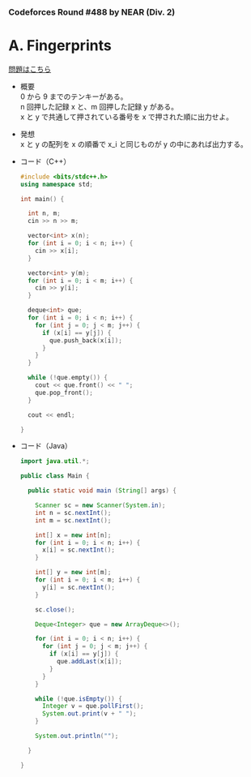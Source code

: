 ### Codeforces Round #488 by NEAR (Div. 2)

# A. Fingerprints

  [問題はこちら](https://codeforces.com/problemset/problem/994/A)
  
- 概要<br>
  0 から 9 までのテンキーがある。<br>
  n 回押した記録 x と、m 回押した記録 y がある。<br>
  x と y で共通して押されている番号を x で押された順に出力せよ。
  
  
- 発想<br>
  x と y の配列を x の順番で x_i と同じものが y の中にあれば出力する。
  
  
- コード（C++）

  ```cpp
  #include <bits/stdc++.h>
  using namespace std;

  int main() {

    int n, m;
    cin >> n >> m;

    vector<int> x(n);
    for (int i = 0; i < n; i++) {
      cin >> x[i];
    }

    vector<int> y(m);
    for (int i = 0; i < m; i++) {
      cin >> y[i];
    }

    deque<int> que;
    for (int i = 0; i < n; i++) {
      for (int j = 0; j < m; j++) {
        if (x[i] == y[j]) {
          que.push_back(x[i]);
        }
      }
    }

    while (!que.empty()) {
      cout << que.front() << " ";
      que.pop_front();
    }

    cout << endl;

  }
  ```
  
- コード（Java）

  ```java
  import java.util.*;

  public class Main {

    public static void main (String[] args) {

      Scanner sc = new Scanner(System.in);
      int n = sc.nextInt();
      int m = sc.nextInt();

      int[] x = new int[n];
      for (int i = 0; i < n; i++) {
        x[i] = sc.nextInt();
      }

      int[] y = new int[m];
      for (int i = 0; i < m; i++) {
        y[i] = sc.nextInt();
      }

      sc.close();

      Deque<Integer> que = new ArrayDeque<>();

      for (int i = 0; i < n; i++) {
        for (int j = 0; j < m; j++) {
          if (x[i] == y[j]) {
            que.addLast(x[i]);
          }
        }
      }

      while (!que.isEmpty()) {
        Integer v = que.pollFirst();
        System.out.print(v + " ");
      }

      System.out.println("");

    }

  }
  ```
    